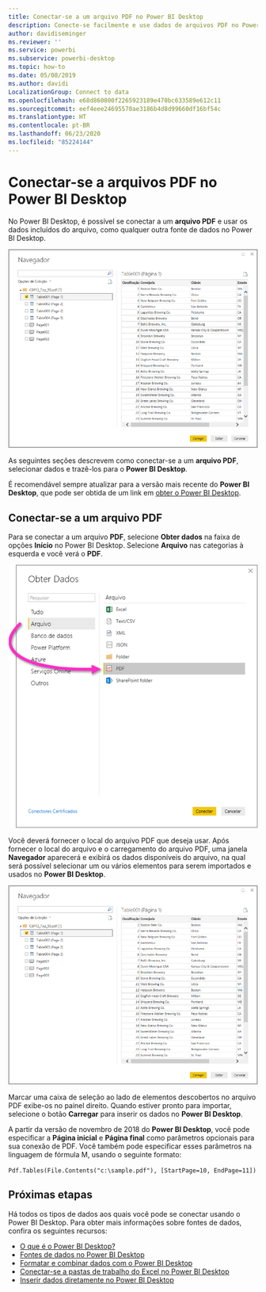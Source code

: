 ```yaml
---
title: Conectar-se a um arquivo PDF no Power BI Desktop
description: Conecte-se facilmente e use dados de arquivos PDF no Power BI Desktop
author: davidiseminger
ms.reviewer: ''
ms.service: powerbi
ms.subservice: powerbi-desktop
ms.topic: how-to
ms.date: 05/08/2019
ms.author: davidi
LocalizationGroup: Connect to data
ms.openlocfilehash: e68d860800f2265923189e470bc633589e612c11
ms.sourcegitcommit: eef4eee24695570ae3186b4d8d99660df16bf54c
ms.translationtype: HT
ms.contentlocale: pt-BR
ms.lasthandoff: 06/23/2020
ms.locfileid: "85224144"
---
```

# <a name="connect-to-pdf-files-in-power-bi-desktop"></a>Conectar-se a arquivos PDF no Power BI Desktop
No Power BI Desktop, é possível se conectar a um **arquivo PDF** e usar os dados incluídos do arquivo, como qualquer outra fonte de dados no Power BI Desktop.

![Conectar-se aos dados em arquivos PDF](media/desktop-connect-pdf/connect-pdf-04.png)

As seguintes seções descrevem como conectar-se a um **arquivo PDF**, selecionar dados e trazê-los para o **Power BI Desktop**.

É recomendável sempre atualizar para a versão mais recente do **Power BI Desktop**, que pode ser obtida de um link em [obter o Power BI Desktop](../fundamentals/desktop-get-the-desktop.md). 

## <a name="connect-to-a-pdf-file"></a>Conectar-se a um arquivo PDF
Para se conectar a um arquivo **PDF**, selecione **Obter dados** na faixa de opções **Início** no Power BI Desktop. Selecione **Arquivo** nas categorias à esquerda e você verá o **PDF**.

![Selecionar PDF em Obter dados](media/desktop-connect-pdf/connect-pdf-01.png)

Você deverá fornecer o local do arquivo PDF que deseja usar. Após fornecer o local do arquivo e o carregamento do arquivo PDF, uma janela **Navegador** aparecerá e exibirá os dados disponíveis do arquivo, na qual será possível selecionar um ou vários elementos para serem importados e usados no **Power BI Desktop**.

![Conectar-se aos dados em arquivos PDF](media/desktop-connect-pdf/connect-pdf-04.png)

Marcar uma caixa de seleção ao lado de elementos descobertos no arquivo PDF exibe-os no painel direito. Quando estiver pronto para importar, selecione o botão **Carregar** para inserir os dados no **Power BI Desktop**.

A partir da versão de novembro de 2018 do **Power BI Desktop**, você pode especificar a **Página inicial** e **Página final** como parâmetros opcionais para sua conexão de PDF. Você também pode especificar esses parâmetros na linguagem de fórmula M, usando o seguinte formato:

`Pdf.Tables(File.Contents("c:\sample.pdf"), [StartPage=10, EndPage=11])`


## <a name="next-steps"></a>Próximas etapas
Há todos os tipos de dados aos quais você pode se conectar usando o Power BI Desktop. Para obter mais informações sobre fontes de dados, confira os seguintes recursos:

* [O que é o Power BI Desktop?](../fundamentals/desktop-what-is-desktop.md)
* [Fontes de dados no Power BI Desktop](desktop-data-sources.md)
* [Formatar e combinar dados com o Power BI Desktop](desktop-shape-and-combine-data.md)
* [Conectar-se a pastas de trabalho do Excel no Power BI Desktop](desktop-connect-excel.md)   
* [Inserir dados diretamente no Power BI Desktop](desktop-enter-data-directly-into-desktop.md)   
